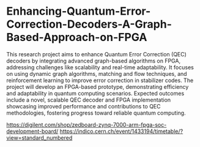 # Enhancing-Quantum-Error-Correction-Decoders-A-Graph-Based-Approach-on-FPGA

This research project aims to enhance Quantum Error Correction (QEC) decoders by integrating advanced graph-based algorithms on FPGA, addressing challenges like scalability and real-time adaptability. It focuses on using dynamic graph algorithms, matching and flow techniques, and reinforcement learning to improve error correction in stabilizer codes. The project will develop an FPGA-based prototype, demonstrating efficiency and adaptability in quantum computing scenarios. Expected outcomes include a novel, scalable QEC decoder and FPGA implementation showcasing improved performance and contributions to QEC methodologies, fostering progress toward reliable quantum computing.

https://digilent.com/shop/zedboard-zynq-7000-arm-fpga-soc-development-board/
https://indico.cern.ch/event/1433194/timetable/?view=standard_numbered
